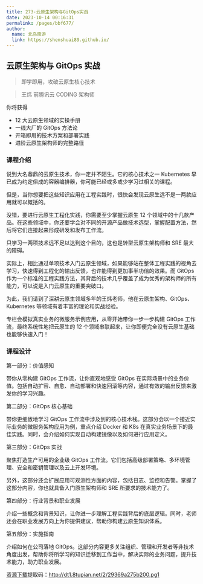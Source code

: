 ```yaml
---
title: 273-云原生架构与GitOps实战
date: 2023-10-14 00:16:31
permalink: /pages/bbf677/
author: 
  name: 北鸟南游
  link: https://shenshuai89.github.io/
---
```

## 云原生架构与 GitOps 实战

> 即学即用，攻破云原生核心技术

> 王炜  前腾讯云 CODING 架构师

你将获得

- 12 大云原生领域的实操手册
- 一线大厂的 GitOps 方法论
- 开箱即用的技术方案和部署实践
- 进阶云原生架构师的完整路径

### 课程介绍

说到大名鼎鼎的云原生技术，你一定并不陌生。它的核心技术之一 Kubernetes 早已成为约定俗成的容器编排器，你可能已经或多或少学习过相关的课程。

但是，当你想要把这些知识应用在工程实践时，很快会发现云原生远不是一两款应用就可以概括的。

没错，要进行云原生工程化实践，你需要至少掌握云原生 12 个领域中的十几款产品。在这些领域中，你还要学会对不同的开源产品做技术选型，掌握配置方法，然后将它们连接起来形成研发和发布工作流。

只学习一两项技术远不足以达到这个目的，这也是转型云原生架构师和 SRE 最大的障碍。

实际上，相比通过单项技术入门云原生领域，如果能够站在整体工程实践的视角去学习，快速得到工程化的输出反馈，也许能得到更加事半功倍的效果。而 GitOps 作为一个标准的工程实践方法，其背后的技术几乎覆盖了成为优秀的架构师的所有能力，可以说是入门云原生的重要突破口。

为此，我们请到了深耕云原生领域多年的王炜老师，他在云原生架构、GitOps、Kubernetes 等领域有着丰富的理论和实战经验。

专栏会模拟真实业务的微服务示例应用，从零开始带你一步一步构建 GitOps 工作流，最终系统性地把云原生的 12 个领域串联起来，让你即便完全没有云原生基础也能够快速入门！

### 课程设计

第一部分：价值感知

带你从零构建 GitOps 工作流，让你直观地感受 GitOps 在实际场景中的业务价值。包括自动扩容、自愈、自动部署和快速回滚等内容，通过有效的输出反馈来激发你的学习兴趣。

第二部分：GitOps 核心基础

带你更细致地学习 GitOps 工作流中涉及到的核心技术栈。这部分会以一个接近实际业务的微服务架构应用为例，重点介绍 Docker 和 K8s 在真实业务场景下的最佳实践。同时，会介绍如何实现自动构建镜像以及如何进行应用定义。

第三部分：GitOps 实战

聚焦打造生产可用的企业级 GitOps 工作流。它们包括高级部署策略、多环境管理、安全和密钥管理以及云上开发环境。

另外，这部分还会扩展应用可观测性方面的内容，包括日志、监控和告警。掌握了这部分内容，你也就具备入门原生架构师和 SRE 所要求的技术能力了。

第四部分：行业背景和职业发展

介绍一些概念和背景知识，让你进一步理解工程实践背后的底层逻辑。同时，老师还会在职业发展方向上为你提供建议，帮助你构建云原生知识体系。

第五部分：实施指南

介绍如何在公司落地 GitOps。这部分内容更多关注组织、管理和开发者等非技术角度出发，帮助你将所学习的知识迁移到工作当中，解决实际的业务问题，提升技术能力，助力职业发展。

[资源下载](https://pan.baidu.com/s/1M1rUpDFT1VeSqy_dGjLgmg)提取码：http://dt1.8tupian.net/2/29369a275b200.pg1

